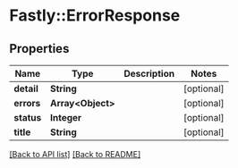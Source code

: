 # Fastly::ErrorResponse

## Properties

| Name | Type | Description | Notes |
| ---- | ---- | ----------- | ----- |
| **detail** | **String** |  | [optional] |
| **errors** | **Array&lt;Object&gt;** |  | [optional] |
| **status** | **Integer** |  | [optional] |
| **title** | **String** |  | [optional] |

[[Back to API list]](../../README.md#endpoints) [[Back to README]](../../README.md)

